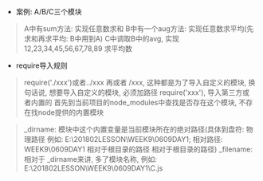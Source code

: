 - 案例: A/B/C三个模块

> A中有sum方法: 实现任意数求和 
> B中有一个aug方法: 实现任意数求平均(先求和再求平均: B中用到A)
> C中调取B中的avg, 实现12,23,34,45,56,67,78,89 求平均数 

- require导入规则

> require('./xxx')或者../xxx 再或者 /xxx, 这种都是为了导入自定义的模块, 换句话说, 想要导入自定义的模块, 必须加路径
> require('xxx'), 导入第三方或者内置的
> 首先到当前项目的node_modules中查找是否存在这个模块, 不存在找node提供的内置模块

> _dirname: 模块中这个内置变量是当前模块所在的绝对路径(具体到盘符: 物理路径 例如: E:\201802LESSON\WEEK9\0609DAY1; 相对路径: WEEK9\0609DAY1 相对于根目录的路径 相对于根目录的路径)
> _filename: 相对于 _dirname来讲, 多了模块名称, 例如: E:\201802LESSON\WEEK9\0609DAY1\C.js
